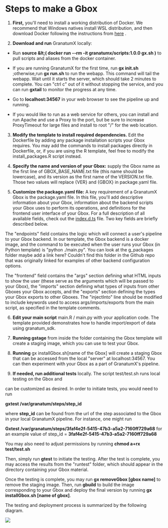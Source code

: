 # Steps to make a Gbox

1. **First,** you&#39;ll need to install a working distribution of Docker. We recommend that Windows natives install WSL distribution, and then download Docker following the instructions from [here](https://docs.docker.com/docker-for-windows/wsl/) .

2. **Download and run** GranatumX locally:

  * Run **source \&lt;( docker run --rm -it granatumx/scripts:1.0.0 gx.sh )** to pull scripts and aliases from the docker container.
  
  * If you are running GranatumX for the first time, run **gx init.sh** ;otherwise,run **gx run.sh** to run the webapp. This command will tail the webapp. Wait until it starts the server, which should take 2 minutes to complete. You can &quot;ctrl c&quot; out of it    without stopping the service, and you can run **gxtail** to monitor the progress at any time.

  * Go to **localhost:34567** in your web browser to see the pipeline up and running.
  
  * If you would like to run as a web service for others, you can install and run Apache and use a Proxy to the port, but be sure to increase ProxyTimeout for large files and install to root &quot;/&quot; for the web location.

3. **Modify the template to install required dependencies.** Edit the Dockerfile by adding any package installation scripts your Gbox requires. You may add the commands to install packages directly in Dockerfile, or, if you are using the R template, feel free to modify the install\_packages.R script instead.

4. **Specify the name and version of your Gbox:** supply the Gbox name as the first line of GBOX\_BASE\_NAME.txt file (this name should be lowercase), and its version as the first name of the VERSION.txt file. Those two values will replace {VER} and {GBOX} in package.yaml file.

5. **Customize the package.yaml file:** A key requirement of a GranatumX Gbox is the package.yaml file. In this file, you&#39;ll add descriptive information about your Gbox, information about the backend scripts your Gbox uses to perform its operations, and definitions for the frontend user interface of your Gbox. For a full description of all available fields, check out the [index.d.ts](https://github.com/granatumx/install-gbox/blob/master/types/index.d.ts) file. Two key fields are briefly described below.

The &quot;endpoints&quot; field contains the logic which will connect a user&#39;s pipeline to your Gbox backend. In our template, the Gbox backend is a docker image, and the command to be executed when the user runs your Gbox (in Python template) is &quot;python ./main.py&quot;. You can look at the g\_packages folder maybe add a link here? Couldn&#39;t find this folder in the Github repo that was originally linked for examples of other backend configuration options.

The &quot;frontend&quot; field contains the &quot;args&quot; section defining what HTML inputs to show the user (these serve as the arguments which will be passed to your Gbox), the &quot;imports&quot; section defining what types of inputs from other Gboxes your Gbox accepts, and the &quot;exports&quot; section defining the types your Gbox exports to other Gboxes. The &quot;injectInto&quot; line should be modified to include keywords used to access args/imports/exports from the main script, as specified in the template comments.

6. **Edit your main script** main.R / main.py with your application code. The template provided demonstrates how to handle import/export of data using granatum\_sdk.

7. **Running gstage** from inside the folder containing the Gbox template will create a staging image, which you can use to test your Gbox.

8. **Running** gx installGbox.sh[name of the Gbox] will create a staging Gbox that can be accessed from the local &quot;server&quot; at localhost:34567. You can then experiment with your Gbox as a part of GranatumX&#39;s pipeline.

9. **If needed, run additional tests** locally. The script test/test.sh runs local testing on the Gbox and

can be customized as desired. In order to initiate tests, you would need to run

**gxtest /var/granatum/steps/step\_id**

where **step\_id** can be found from the url of the step associated to the Gbox in your local GranatumX pipeline. For instance, one might run

**Gxtest /var/granatum/steps/3faf4e2f-5415-47b3-a5a2-7160ff729a68** for an example value of step\_id = **3faf4e2f-5415-47b3-a5a2-7160ff729a68**

You may also need to adjust permissions by running **chmod a+rx test/test.sh**

Then, simply run **gtest** to initiate the testing. After the test is complete, you may access the results from the &quot;runtest&quot; folder, which should appear in the directory containing your Gbox material.

Once the testing is complete, you may run **gx removeGbox [gbox name]** to remove the staging image. Then, run **gbuild** to build the image corresponding to your Gbox and deploy the final version by running **gx installGbox.sh [name of gbox]**.

The testing and deployment process is summarized by the following diagram.

![](RackMultipart20210421-4-1um9zah_html_13a10b061a62e8d6.png)
